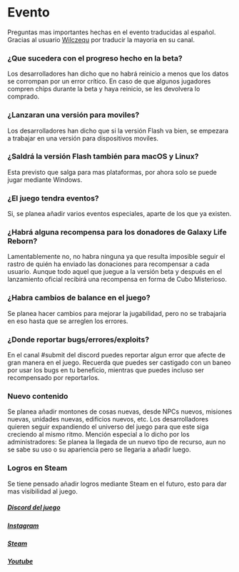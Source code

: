 # Evento
Preguntas mas importantes hechas en el evento traducidas al español. Gracias al usuario [Wilczequ](https://www.youtube.com/c/Wilczequ) por traducir la mayoria en su canal. 


### ¿Que sucedera con el progreso hecho en la beta?
Los desarrolladores han dicho que no habrá reinicio a menos que los datos se corrompan por un error crítico. En caso de que algunos jugadores compren chips durante la beta y haya reinicio, se les devolvera lo comprado.

### ¿Lanzaran una versión para moviles?
Los desarrolladores han dicho que si la versión Flash va bien, se empezara a trabajar en una versión para dispositivos moviles. 

### ¿Saldrá la versión Flash también para macOS y Linux?
Esta previsto que salga para mas plataformas, por ahora solo se puede jugar mediante Windows.

### ¿El juego tendra eventos?
Si, se planea añadir varios eventos especiales, aparte de los que ya existen.

### ¿Habrá alguna recompensa para los donadores de Galaxy Life Reborn?
Lamentablemente no, no habra ninguna ya que resulta imposible seguir el rastro de quién ha enviado las donaciones para recompensar a cada usuario. Aunque todo aquel que juegue a la versión beta y después en el lanzamiento oficial recibirá una recompensa en forma de Cubo Misterioso.

### ¿Habra cambios de balance en el juego?
Se planea hacer cambios para mejorar la jugabilidad, pero no se trabajaria en eso hasta que se arreglen los errores.

### ¿Donde reportar bugs/errores/exploits?
En el canal #submit del discord puedes reportar algun error que afecte de gran manera en el juego. Recuerda que puedes ser castigado con un baneo por usar los bugs en tu beneficio, mientras que puedes incluso ser recompensado por reportarlos.

### Nuevo contenido
Se planea añadir montones de cosas nuevas, desde NPCs nuevos, misiones nuevas, unidades nuevas, edificios nuevos, etc. Los desarrolladores quieren seguir expandiendo el universo del juego para que este siga creciendo al mismo ritmo. Mención especial a lo dicho por los administradores: Se planea la llegada de un nuevo tipo de recurso, aun no se sabe su uso o su apariencia pero se llegaria a añadir luego.

### Logros en Steam
Se tiene pensado añadir logros mediante Steam en el futuro, esto para dar mas visibilidad al juego.


##### [Discord del juego](https://discord.gg/BnjYyuG7Hn)
##### [Instagram](https://instagram.com/phoenixnetwork) 
##### [Steam](https://store.steampowered.com/app/1927780/Galaxy_Life/)
##### [Youtube](https://youtube.com/c/PhoenixNetwork)
